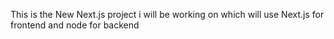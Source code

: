This is the New Next.js project i will be working on which will use Next.js for frontend and node for backend 
